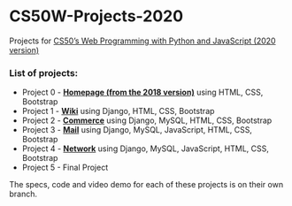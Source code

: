 # CS50W-Projects-2020
Projects for [CS50’s Web Programming with Python and JavaScript (2020 version)](https://cs50.harvard.edu/web/2020/)

### List of projects:
* Project 0 - **[Homepage (from the 2018 version)](https://docs.cs50.net/ocw/web/projects/0/project0.html)** using HTML, CSS, Bootstrap
* Project 1 - **[Wiki](https://cs50.harvard.edu/web/2020/projects/1/)** using Django, HTML, CSS, Bootstrap
* Project 2 - **[Commerce](https://cs50.harvard.edu/web/2020/projects/2/)** using Django, MySQL, HTML, CSS, Bootstrap
* Project 3 - **[Mail](https://cs50.harvard.edu/web/2020/projects/3/)** using Django, MySQL, JavaScript, HTML, CSS, Bootstrap
* Project 4 - **[Network](https://cs50.harvard.edu/web/2020/projects/4/network/)** using Django, MySQL, JavaScript, HTML, CSS, Bootstrap
* Project 5 - Final Project

The specs, code and video demo for each of these projects is on their own branch.
